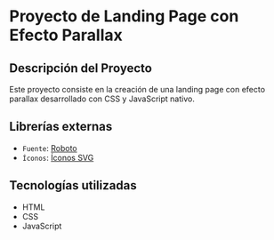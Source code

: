 # Proyecto de Landing Page con Efecto Parallax

## Descripción del Proyecto

Este proyecto consiste en la creación de una landing page con efecto parallax desarrollado con CSS y JavaScript nativo.

## Librerías externas

* `Fuente`: [Roboto](https://fonts.google.com/specimen/Roboto "Google Fonts")
* `Íconos`: [Íconos SVG](https://www.svgrepo.com/ "SVGrepo")

## Tecnologías utilizadas

* HTML
* CSS
* JavaScript
